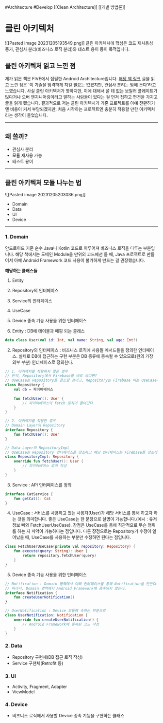 #Architecture #Develop
[[Clean Architecture]] [[개발 방법론]] 
# 클린 아키텍처
![[Pasted image 20231205193549.png]]
클린 아키텍처에 핵심은 코드 재사용성 증가, 관심사 분리(비즈니스 로직 분리)와 테스트 용이 등이 목적입니다.

## 클린 아키텍처 읽고 느낀 점
제가 읽은 책은 FIVE에서 집필한 Android Architecture입니다. [해당 책 링크](https://five.agency/android-architecture-part-1-every-new-beginning-is-hard/)
글을 읽고 느낀 점은 '이 기술을 엄격하게 지킬 필요는 없겠지만, 관심사 분리는 맘에 든다'라고 느꼈습니다.
사실 클린 아키텍처가 핫하지만, 이에 대해서 쓸 데 없는 보일러 플레이트가 많다거나 오버 엔지니어링이라고 말하는 사람들이 있다는 걸 먼저 접하고 편견을 가지고 글을 읽게 됐습니다.
결과적으로 저는 클린 아키텍처가 기존 프로젝트를 아예 전환하기엔 비용이 커서 부담되겠지만, 처음 시작하는 프로젝트엔 충분히 적용할 만한 아키텍처라는 생각이 들었습니다.

---
## 왜 쓸까?
- 관심사 분리
- 모듈 재사용 가능
- 테스트 용이
---

## 클린 아키텍처 모듈 나누는 법
![[Pasted image 20231205203036.png]]
- Domain
- Data
- UI
- Device
---
### 1. Domain
안드로이드 기준 순수 Java나 Kotlin 코드로 이루어져 비즈니스 로직을 다루는 부분입니다.
해당 책에서는 도메인 Module을 만위의 코드에선 들 때, Java 프로젝트로 만들어서 아예 Android Framework 코드 사용이 불가하게 만드는 걸 권장했습니다.

**해당하는 클래스들**
1. Entity
2. Repository의 인터페이스
3. Service의 인터페이스
4. UseCase
5. Device 종속 기능 사용을 위한 인터페이스

1. Entity : DB에 테이블과 매핑 되는 클래스
``` kotlin 
data class User(val id: Int, val name: String, val age: Int?)
```

2. Repository의 인터페이스 : 비즈니스 로직에 사용될 메서드들을 정의한 인터페이스. 실제로  DB에 접근하는 구현 부분은 DB 종류에 종속될 수 있으므로(원의 가장 외부 부분) 인터페이스로 정의한다.
``` kotlin
// 1. 아키텍처를 적용하지 않은 경우
// 만약, Repository에서 Firebase를 바로 썼다면?
// UseCase는 Repository를 참조할 것이고, Repository는 Firebase 이는 UseCase가 Firebase에 종속됩니다.
class Repository {
	val db = 파이어베이스
	
	fun fetchUser(): User {
		// 파이어베이스의 fetch 로직이 들어간다
	}
}
```

``` kotlin 
// 2. 아키텍처를 적용한 경우
// Domain Layer의 Repository
interface Repository {
	fun fetchUser(): User
}

// Data Layer의 RepositoryImpl
// UseCase는 Repository 인터페이스를 참조하고 해당 인터페이스는 Firebase를 참조하지 않으므로 UseCase는 Firebase에 종속되지 않습니다.
class RepositoryImpl: Repository {
	override fun fetchUser(): User {
		// 파이어베이스 로직 작성
	}
}
```

3. Service : API 인터페이스를 정의
``` kotlin
interface CatService {
	fun getCat(): Cat
}
```

4. UseCase :  서비스를 사용하고 있는 사용자(User)가 해당 서비스를 통해 하고자 하는 것을 의미합니다. 좋은 UseCase는 한 문장으로 설명이 가능합니다.(예시 : 유저 정보 빼와 FetchUserUseCase). 장점은 UseCase를 통해 직관적으로 무슨 행위를 하는 지 파악이 가능하다는 점입니다. 다른 장점으로는 Repository가 수정이 일어났을 때, UseCase를 사용하는 부분만 수정하면 된다는 점입니다.
``` kotlin 
class FetchUserUseCase(private val repository: Repository) {
	fun execute(query: String): User {
		return repository.fetchUser(query)
	}
}
```

5. Device 종속 기능 사용을 위한 인터페이스
``` kotlin
// Notification : Domain 영역에서 아래 인터페이스를 통해 Notification을 만든다.
// 따라서, Domain 영역에서 Android Framework에 종속되지 않는다.
interface Notification {
	fun createUserNotification()
}

// UserNotification : Device 모듈에 속하는 부분으로 
class UserNotification: Notification {
	override fun createUserNotification() {
		// Android Framework에 종속된 코드 작성
	}
} 
```
### 2. Data
- Repository 구현체(DB 접근 로직 작성)
- Service 구현체(Retrofit 등)
### 3. UI
- Activity, Fragment, Adapter
- ViewModel
### 4. Device
- 비즈니스 로직에서 사용할 Device 종속 기능을 구현하는 클래스
